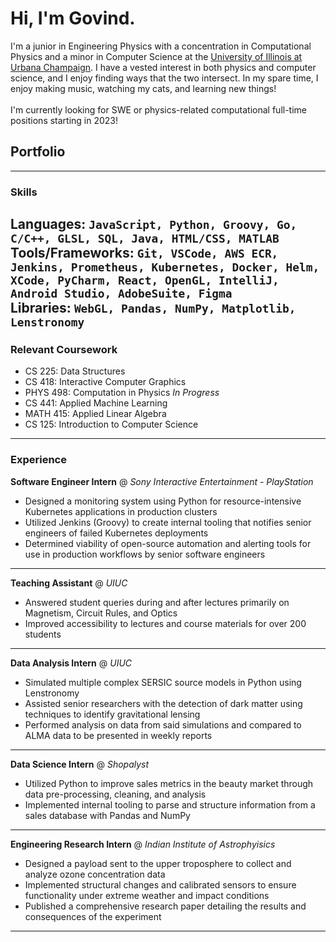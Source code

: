 # Hi, I'm Govind.
I'm a junior in Engineering Physics with a concentration in Computational Physics and a minor in Computer Science at the [University of Illinois at Urbana Champaign](https://illinois.edu). I have a vested interest in both physics and computer science, and I enjoy finding ways that the two intersect. In my spare time, I enjoy making music, watching my cats, and learning new things!
<br><br>
I'm currently looking for SWE or physics-related computational full-time positions starting in 2023! 

## Portfolio


---

### Skills
**Languages:** `JavaScript, Python, Groovy, Go, C/C++, GLSL, SQL, Java, HTML/CSS, MATLAB`
<br>
**Tools/Frameworks:** `Git, VSCode, AWS ECR, Jenkins, Prometheus, Kubernetes, Docker, Helm, XCode, PyCharm, React, OpenGL, IntelliJ, Android Studio, AdobeSuite, Figma`
<br>
**Libraries:** `WebGL, Pandas, NumPy, Matplotlib, Lenstronomy`
---

### Relevant Coursework
 - CS 225: Data Structures <br>
 - CS 418: Interactive Computer Graphics <br>
 - PHYS 498: Computation in Physics _In Progress_ <br>
 - CS 441: Applied Machine Learning <br>
 - MATH 415: Applied Linear Algebra
 - CS 125: Introduction to Computer Science
 
--- 

### Experience

**Software Engineer Intern** @ _Sony Interactive Entertainment - PlayStation_
<br>
- Designed a monitoring system using Python for resource-intensive Kubernetes applications in production clusters
- Utilized Jenkins (Groovy) to create internal tooling that notifies senior engineers of failed Kubernetes deployments
- Determined viability of open-source automation and alerting tools for use in production workflows by senior
software engineers

---
**Teaching Assistant** @ _UIUC_
<br>
 - Answered student queries during and after lectures primarily on Magnetism, Circuit Rules, and Optics
 - Improved accessibility to lectures and course materials for over 200 students

---
**Data Analysis Intern** @ _UIUC_
<br>
 - Simulated multiple complex SERSIC source models in Python using Lenstronomy
 - Assisted senior researchers with the detection of dark matter using techniques to identify gravitational lensing
 - Performed analysis on data from said simulations and compared to ALMA data to be presented in weekly reports

---
**Data Science Intern** @ _Shopalyst_
<br>
 - Utilized Python to improve sales metrics in the beauty market through data pre-processing, cleaning, and analysis
 - Implemented internal tooling to parse and structure information from a sales database with Pandas and NumPy

---
**Engineering Research Intern** @ _Indian Institute of Astrophyisics_
<br>
 - Designed a payload sent to the upper troposphere to collect and analyze ozone concentration data
 - Implemented structural changes and calibrated sensors to ensure functionality under extreme weather and impact conditions
 - Published a comprehensive research paper detailing the results and consequences of the experiment

---
